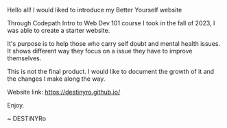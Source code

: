 Hello all! 
I would liked to introduce my Better Yourself website 

Through Codepath Intro to Web Dev 101 course I took in the fall of 2023, I was able to create a starter website.

It's purpose is to help those who carry self doubt and mental health issues. It shows different way they focus on a issue they have to improve themselves.

This is not the final product.
I would like to document the growth of it and the changes I make along the way.

Website link: https://destinyro.github.io/ 

Enjoy.



~ DESTiNYRo
